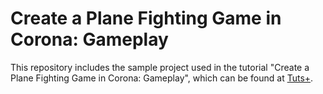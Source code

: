 Create a Plane Fighting Game in Corona: Gameplay
================================================
This repository includes the sample project used in the tutorial "Create a Plane Fighting Game in Corona: Gameplay", which can be found at [Tuts+](https://code.tutsplus.com/tutorials/create-a-plane-fighting-game-in-corona-gameplay--cms-21313).

